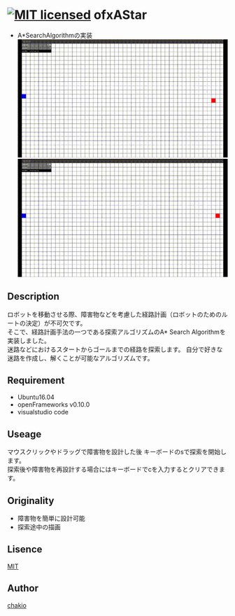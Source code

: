 [![MIT licensed](https://img.shields.io/badge/license-MIT-blue.svg)](LICENSE)
ofxAStar
====

* A*SearchAlgorithmの実装   
![result](https://github.com/chakio/ofxAStar/blob/master/media/demo.gif)  
![result](https://github.com/chakio/ofxAStar/blob/master/media/demo2.gif)
## Description
ロボットを移動させる際、障害物などを考慮した経路計画（ロボットのためのルートの決定）が不可欠です。  
そこで、経路計画手法の一つである探索アルゴリズムのA* Search Algorithmを実装しました。  
迷路などにおけるスタートからゴールまでの経路を探索します。
自分で好きな迷路を作成し、解くことが可能なアルゴリズムです。  

## Requirement 
* Ubuntu16.04
* openFrameworks v0.10.0
* visualstudio code

## Useage
マウスクリックやドラッグで障害物を設計した後
キーボードのsで探索を開始します。  
探索後や障害物を再設計する場合にはキーボードでcを入力するとクリアできます。

## Originality
* 障害物を簡単に設計可能
* 探索途中の描画

## Lisence
[MIT](https://github.com/chakio/ofxAStar/blob/master/LICENSE)

## Author
[chakio](https://github.com/chakio)